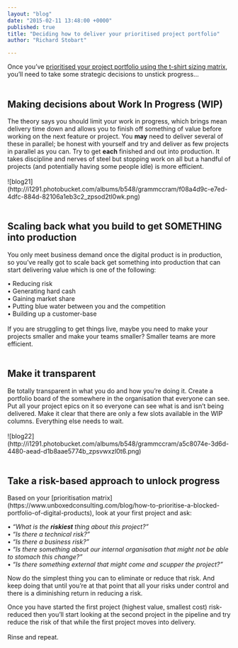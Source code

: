```yaml
---
layout: "blog"
date: "2015-02-11 13:48:00 +0000"
published: true
title: "Deciding how to deliver your prioritised project portfolio"
author: "Richard Stobart"

---
```


Once you’ve [prioritised your project portfolio using the t-shirt sizing matrix](https://www.unboxedconsulting.com/blog/how-to-prioritise-a-blocked-portfolio-of-digital-products), you’ll need to take some strategic decisions to unstick progress...<br/>
<br/>

<h2 class="super_sub_heading">Making decisions about Work In Progress (WIP)</h2>
The theory says you should limit your work in progress, which brings mean delivery time down and allows you to finish off something of value before working on the next feature or project. You <b>may</b> need to deliver several of these in parallel; be honest with yourself and try and deliver as few projects in parallel as you can. Try to get <b>each</b> finished and out into production. It takes discipline and nerves of steel but stopping work on all but a handful of projects (and potentially having some people idle) is more efficient.<br/>
<br/>
![blog21](http://i1291.photobucket.com/albums/b548/grammccram/f08a4d9c-e7ed-4dfc-884d-82106a1eb3c2_zpsod2tl0wk.png)
<br/>
<br/>

<h2 class="super_sub_heading">Scaling back what you build to get SOMETHING into production</h2>
You only meet business demand once the digital product is in production, so you’ve really got to scale back get something into production that can start delivering value which is one of the following:<br/>

• Reducing risk<br/>
• Generating hard cash<br/>
• Gaining market share<br/>
• Putting blue water between you and the competition<br/>
• Building up a customer-base<br/>
<br/>
If you are struggling to get things live, maybe you need to make your projects smaller and make your teams smaller? Smaller teams are more efficient.<br/>
<br/>

<h2 class="super_sub_heading">Make it transparent</h2>
Be totally transparent in what you do and how you’re doing it. Create a portfolio board of the somewhere in the organisation that everyone can see. Put all your project epics on it so everyone can see what is and isn’t being delivered. Make it clear that there are only a few slots available in the WIP columns.  Everything else needs to wait.<br/>
<br/>
![blog22](http://i1291.photobucket.com/albums/b548/grammccram/a5c8074e-3d6d-4480-aead-d1b8aae5774b_zpsvwxzl0t6.png)
<br/>
<br/>

<h2 class="super_sub_heading">Take a risk-based approach to unlock progress</h2>
Based on your [prioritisation matrix](https://www.unboxedconsulting.com/blog/how-to-prioritise-a-blocked-portfolio-of-digital-products), look at your first project and ask:

• <i>“What is the <b>riskiest</b> thing about this project?”</i><br/>
• <i>“Is there a technical risk?”</i><br/>
• <i>“Is there a business risk?”</i><br/>
• <i>“Is there something about our internal organisation that might not be able to stomach this change?”</i><br/>
• <i>“Is there something external that might come and scupper the project?”</i><br/>

Now do the simplest thing you can to eliminate or reduce that risk. And keep doing that until you’re at that point that all your risks under control and there is a diminishing return in reducing a risk.<br/>

Once you have started the first project (highest value, smallest cost) risk-reduced then you’ll start looking at the second project in the pipeline and try reduce the risk of that while the first project moves into delivery.<br/>
<br/>
Rinse and repeat.
